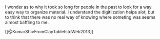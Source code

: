 I wonder as to why it took so long for people in the past to look for a way easy way to organize material. I understand the digitilzation helps alot, but to think that there was no real way of knowing where someting was seems almost baffling to me. 

[[@KumarShivFromClayTabletstoWeb2013]]